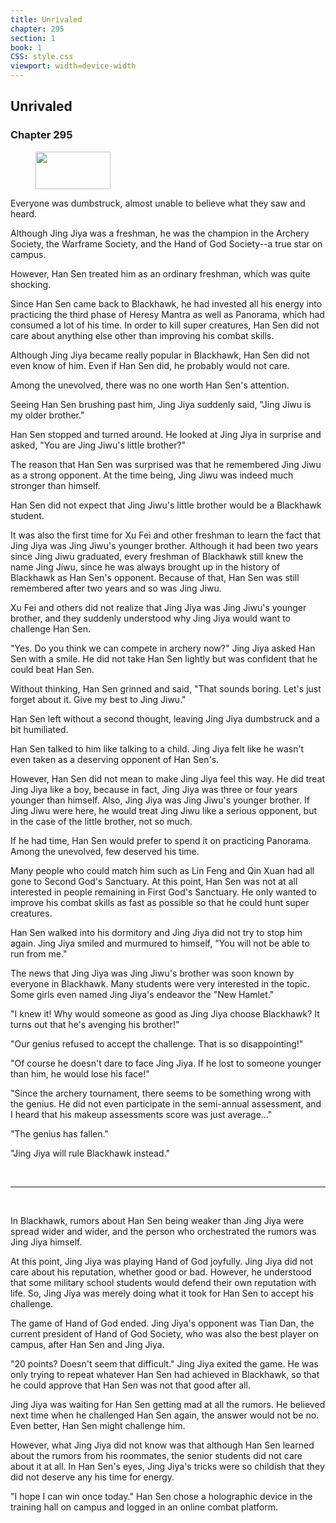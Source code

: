 ```yaml
---
title: Unrivaled
chapter: 295
section: 1
book: 1
CSS: style.css
viewport: width=device-width
---
```


## Unrivaled

### Chapter 295

<figure>
	<img src="../Images/gem.gif" alt="" id="gem" width="120" height="60" />
</figure>

Everyone was dumbstruck, almost unable to believe what they saw and heard.

Although Jing Jiya was a freshman, he was the champion in the Archery Society, the Warframe Society, and the Hand of God Society--a true star on campus.

However, Han Sen treated him as an ordinary freshman, which was quite shocking.

Since Han Sen came back to Blackhawk, he had invested all his energy into practicing the third phase of Heresy Mantra as well as Panorama, which had consumed a lot of his time. In order to kill super creatures, Han Sen did not care about anything else other than improving his combat skills.

Although Jing Jiya became really popular in Blackhawk, Han Sen did not even know of him. Even if Han Sen did, he probably would not care.

Among the unevolved, there was no one worth Han Sen's attention.

Seeing Han Sen brushing past him, Jing Jiya suddenly said, "Jing Jiwu is my older brother."

Han Sen stopped and turned around. He looked at Jing Jiya in surprise and asked, "You are Jing Jiwu's little brother?"

The reason that Han Sen was surprised was that he remembered Jing Jiwu as a strong opponent. At the time being, Jing Jiwu was indeed much stronger than himself.

Han Sen did not expect that Jing Jiwu's little brother would be a Blackhawk student.

It was also the first time for Xu Fei and other freshman to learn the fact that Jing Jiya was Jing Jiwu's younger brother. Although it had been two years since Jing Jiwu graduated, every freshman of Blackhawk still knew the name Jing Jiwu, since he was always brought up in the history of Blackhawk as Han Sen's opponent. Because of that, Han Sen was still remembered after two years and so was Jing Jiwu.

Xu Fei and others did not realize that Jing Jiya was Jing Jiwu's younger brother, and they suddenly understood why Jing Jiya would want to challenge Han Sen.

"Yes. Do you think we can compete in archery now?" Jing Jiya asked Han Sen with a smile. He did not take Han Sen lightly but was confident that he could beat Han Sen.

Without thinking, Han Sen grinned and said, "That sounds boring. Let's just forget about it. Give my best to Jing Jiwu."

Han Sen left without a second thought, leaving Jing Jiya dumbstruck and a bit humiliated.

Han Sen talked to him like talking to a child. Jing Jiya felt like he wasn't even taken as a deserving opponent of Han Sen's.

However, Han Sen did not mean to make Jing Jiya feel this way. He did treat Jing Jiya like a boy, because in fact, Jing Jiya was three or four years younger than himself. Also, Jing Jiya was Jing Jiwu's younger brother. If Jing Jiwu were here, he would treat Jing Jiwu like a serious opponent, but in the case of the little brother, not so much.

If he had time, Han Sen would prefer to spend it on practicing Panorama. Among the unevolved, few deserved his time.

Many people who could match him such as Lin Feng and Qin Xuan had all gone to Second God's Sanctuary. At this point, Han Sen was not at all interested in people remaining in First God's Sanctuary. He only wanted to improve his combat skills as fast as possible so that he could hunt super creatures.

Han Sen walked into his dormitory and Jing Jiya did not try to stop him again. Jing Jiya smiled and murmured to himself, "You will not be able to run from me."

The news that Jing Jiya was Jing Jiwu's brother was soon known by everyone in Blackhawk. Many students were very interested in the topic. Some girls even named Jing Jiya's endeavor the "New Hamlet."

"I knew it! Why would someone as good as Jing Jiya choose Blackhawk? It turns out that he's avenging his brother!"

"Our genius refused to accept the challenge. That is so disappointing!"

"Of course he doesn't dare to face Jing Jiya. If he lost to someone younger than him, he would lose his face!"

"Since the archery tournament, there seems to be something wrong with the genius. He did not even participate in the semi-annual assessment, and I heard that his makeup assessments score was just average…"

"The genius has fallen."

"Jing Jiya will rule Blackhawk instead."

<br>

*****

<br>

In Blackhawk, rumors about Han Sen being weaker than Jing Jiya were spread wider and wider, and the person who orchestrated the rumors was Jing Jiya himself.

At this point, Jing Jiya was playing Hand of God joyfully. Jing Jiya did not care about his reputation, whether good or bad. However, he understood that some military school students would defend their own reputation with life. So, Jing Jiya was merely doing what it took for Han Sen to accept his challenge.

The game of Hand of God ended. Jing Jiya's opponent was Tian Dan, the current president of Hand of God Society, who was also the best player on campus, after Han Sen and Jing Jiya.

"20 points? Doesn't seem that difficult." Jing Jiya exited the game. He was only trying to repeat whatever Han Sen had achieved in Blackhawk, so that he could approve that Han Sen was not that good after all.

Jing Jiya was waiting for Han Sen getting mad at all the rumors. He believed next time when he challenged Han Sen again, the answer would not be no. Even better, Han Sen might challenge him.

However, what Jing Jiya did not know was that although Han Sen learned about the rumors from his roommates, the senior students did not care about it at all. In Han Sen's eyes, Jing Jiya's tricks were so childish that they did not deserve any his time for energy.

"I hope I can win once today." Han Sen chose a holographic device in the training hall on campus and logged in an online combat platform.
